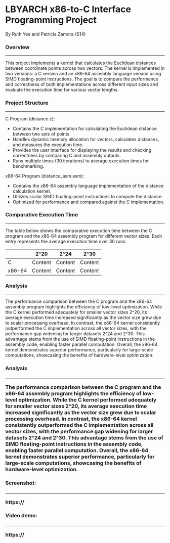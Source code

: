 # LBYARCH x86-to-C Interface Programming Project

By Ruth Yee and Patricia Zamora (S14)

<h3>Overview</h3>
<hr>
This project implements a kernel that calculates the Euclidean distances between coordinate points across two vectors. The kernel is implemented in two versions: a C version and an x86-64 assembly language version using SIMD floating-point instructions. The goal is to compare the performance and correctness of both implementations across different input sizes and evaluate the execution time for various vector lengths.

<h3>Project Structure</h3>
<hr>

C Program (distance.c): 
- Contains the C implementation for calculating the Euclidean distance between two sets of points.
- Handles dynamic memory allocation for vectors, calculates distances, and measures the execution time.
- Provides the user interface for displaying the results and checking correctness by comparing C and assembly outputs.
- Runs multiple times (30 iterations) to average execution times for benchmarking.

x86-64 Program (distance_asm.asm):
- Contains the x86-64 assembly language implementation of the distance calculation kernel.
- Utilizes scalar SIMD floating-point instructions to compute the distance.
- Optimized for performance and compared against the C implementation.

<h3>Comparative Execution Time</h3>
<hr>
The table below shows the comparative execution time between the C program and the x86-64 assembly program for different vector sizes. Each entry represents the average execution time over 30 runs.


|               | 2^20          | 2^24          | 2^30          |
| ------------- | ------------- | ------------- | ------------- |
| C             | Content       |Content        |Content        |
| x86-64        | Content       |Content        |Content        |

<h3>Analysis</h3>
<hr>
The performance comparison between the C program and the x86-64 assembly program highlights the efficiency of low-level optimization. While the C kernel performed adequately for smaller vector sizes 2^20, its average execution time increased significantly as the vector size grew due to scalar processing overhead. In contrast, the x86-64 kernel consistently outperformed the C implementation across all vector sizes, with the performance gap widening for larger datasets 2^24 and 2^30. This advantage stems from the use of SIMD floating-point instructions in the assembly code, enabling faster parallel computation. Overall, the x86-64 kernel demonstrates superior performance, particularly for large-scale computations, showcasing the benefits of hardware-level optimization.

<h3>Analysis <h3>
<hr>
The performance comparison between the C program and the x86-64 assembly program highlights the efficiency of low-level optimization. While the C kernel performed adequately for smaller vector sizes 2^20, its average execution time increased significantly as the vector size grew due to scalar processing overhead. In contrast, the x86-64 kernel consistently outperformed the C implementation across all vector sizes, with the performance gap widening for larger datasets 2^24 and 2^30. This advantage stems from the use of SIMD floating-point instructions in the assembly code, enabling faster parallel computation. Overall, the x86-64 kernel demonstrates superior performance, particularly for large-scale computations, showcasing the benefits of hardware-level optimization.

<h3> Screenshot: <h3> <hr> https://
<h3> Video demo: <h3> <hr> https://
